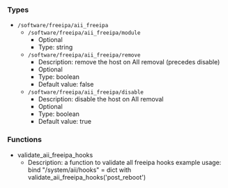 
### Types

 - `/software/freeipa/aii_freeipa`
    - `/software/freeipa/aii_freeipa/module`
        - Optional
        - Type: string
    - `/software/freeipa/aii_freeipa/remove`
        - Description: remove the host on AII removal (precedes disable)
        - Optional
        - Type: boolean
        - Default value: false
    - `/software/freeipa/aii_freeipa/disable`
        - Description: disable the host on AII removal
        - Optional
        - Type: boolean
        - Default value: true

### Functions

 - validate_aii_freeipa_hooks
    - Description: 
a function to validate all freeipa hooks
example usage:
    bind "/system/aii/hooks" = dict with validate_aii_freeipa_hooks('post_reboot')

